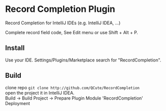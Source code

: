# Record Completion Plugin
Record Completion for IntelliJ IDEs (e.g. IntelliJ IDEA, ...)  

Complete record field code, See Edit menu or use Shift + Alt + P.  

## Install
Use your IDE. Settings/Plugins/Marketplace search for "RecordCompletion".

## Build
clone repo ``` git clone http://github.com/QCute/RecordCompletion ```  
open the project it in IntelliJ IDEA.  
Build -> Build Project -> Prepare Plugin Module 'RecordCompletion' Deployment  
